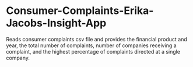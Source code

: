 # Consumer-Complaints-Erika-Jacobs-Insight-App
Reads consumer complaints csv file and provides the financial product and year, the total number of complaints, number of companies receiving a complaint, and the highest percentage of complaints directed at a single company.
